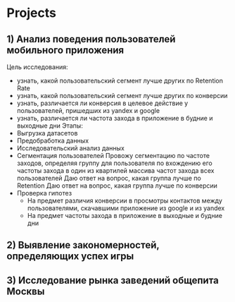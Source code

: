 # Projects
## 1) Анализ поведения пользователей мобильного приложения
Цель исследования:
- узнать, какой пользовательский сегмент лучше других по Retention Rate
- узнать, какой пользовательский сегмент лучше других по конверсии
- узнать, различается ли конверсия в целевое действие у пользователей, пришедших из yandex и google
- узнать, различается ли частота захода в приложение в будние и выходные дни
Этапы:
- Выгрузка датасетов
- Предобработка данных
- Исследовательский анализ данных
- Сегментация пользователей
Провожу сегментацию по частоте заходов, определяя группу для пользователя по вхождению его частоты захода в один из квартилей массива частот захода всех пользователей
Даю ответ на вопрос, какая группа лучше по Retention
Даю ответ на вопрос, какая группа лучше по конверсии
- Проверка гипотез
   - На предмет различия конверсии в просмотры контактов между пользователями, скачавшими приложение из google и из yandex
   - На предмет частоты захода в приложение в выходные и будние дни
## 2) Выявление закономерностей, определяющих успех игры
## 3) Исследование рынка заведений общепита Москвы
